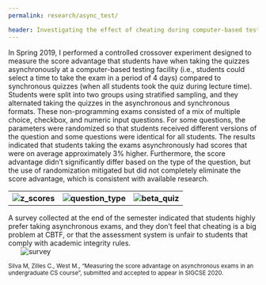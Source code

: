 ```yaml
---
permalink: research/async_test/

header: Investigating the effect of cheating during computer-based testing
---
```


In Spring 2019, I performed a controlled crossover experiment designed to measure the score advantage that students have when taking the quizzes asynchronously at a computer-based testing facility (i.e., students could select a time to take the exam in a period of 4 days) compared to synchronous quizzes (when all students took the quiz during lecture time). Students were split into two groups using stratified sampling, and they alternated taking the quizzes in the asynchronous and synchronous formats. These non-programming exams consisted of a mix of multiple choice, checkbox, and numeric input questions. For some questions, the parameters were randomized so that students received different versions of the question and some questions were identical for all students. The results indicated that students taking the exams asynchronously had scores that were on average approximately 3% higher. Furthermore, the score advantage didn’t significantly differ based on the type of the question, but the use of randomization mitigated but did not completely eliminate the score advantage, which is consistent with available research.

<table>    
<tr>
<th><img src="{{ site.baseurl }}/pages/images/Z_scores.png" alt="z_scores" style="display: block; margin-left: auto; margin-right: auto;  max-height: 300px; max-width: 100%;  clear:">
</th>
<th>
<img src="{{ site.baseurl }}/pages/images/question_type.png" alt="question_type" style="display: block; margin-left: auto; margin-right: auto;  max-height: 260px; max-width:100%;  clear:">
</th>
<th>
<img src="{{ site.baseurl }}/pages/images/beta_quiz.png" alt="beta_quiz" style="display: block; margin-left: auto; margin-right: auto;  max-height: 300px; max-width: 100%;  clear:">
</th>
</tr>
</table>
A survey collected at the end of the semester indicated that students highly prefer taking asynchronous exams, and they don’t feel that cheating is a big problem at CBTF, or that the assessment system is unfair to students that comply with academic integrity rules.

<img src="{{ site.baseurl }}/pages/images/survey_async.png" alt="survey" style="display: block; margin-left: auto; margin-right: auto;  max-height: 500px; max-width: 90%;  clear:">


<p><small>
Silva M, Zilles C., West M., “Measuring the score advantage on asynchronous exams in an undergraduate CS course”, submitted and accepted to appear in SIGCSE 2020.</small></p>
